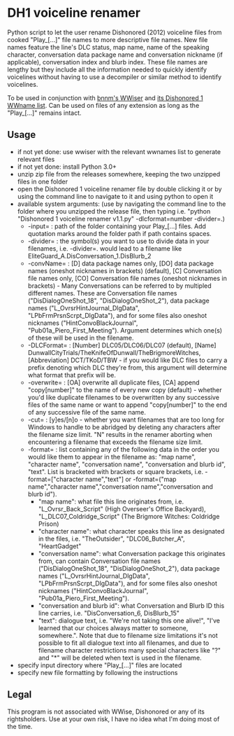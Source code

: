 # DH1 voiceline renamer

Python script to let the user rename Dishonored (2012) voiceline files from cooked "Play_[...]" file names to more descriptive file names. New file names feature the line's DLC status, map name, name of the speaking character, conversation data package name and conversation nickname (if applicable), conversation index and blurb index. These file names are lengthy but they include all the information needed to quickly identify voicelines without having to use a decompiler or similar method to identify voicelines.

To be used in conjunction with [bnnm's WWiser](https://github.com/bnnm/wwiser) and [its Dishonored 1 WWname list](https://github.com/bnnm/wwiser-utils/tree/master/wwnames). Can be used on files of any extension as long as the "Play_[...]" remains intact.

## Usage
- if not yet done: use wwiser with the relevant wwnames list to generate relevant files
- if not yet done: install Python 3.0+
- unzip zip file from the releases somewhere, keeping the two unzipped files in one folder
- open the Dishonored 1 voiceline renamer file by double clicking it or by using the command line to navigate to it and using python to open it
- available system arguments: (use by navigating the command line to the folder where you unzipped the release file, then typing i.e. "python "Dishonored 1 voiceline renamer v1.1.py" -dlcformat=number -divider=.)
  - -input= : path of the folder containing your Play_[...] files. Add quotation marks around the folder path if path contains spaces.
  - -divider= : the symbol(s) you want to use to divide data in your filenames, i.e. -divider=. would lead to a filename like EliteGuard_A.DisConversation_1.DisBlurb_2
  - -convName= : [D] data package names only, [DO] data package names (oneshot nicknames in brackets) (default), [C] Conversation file names only, [CO] Conversation file names (oneshot nicknames in brackets) - Many Conversations can be referred to by multipled different names. These are Conversation file names ("DisDialogOneShot_18", "DisDialogOneShot_2"), data package names ("L_OvrsrHintJournal_DlgData", "LPbFrmPrsnScrpt_DlgData"), and for some files also oneshot nicknames ("HintConvoBlackJournal", "Pub01a_Piero_First_Meeting"). Argument determines which one(s) of these will be used in the filename.
  - -DLCFormat= : [Number] DLC05/DLC06/DLC07 (default), [Name] DunwallCityTrials/TheKnifeOfDunwall/TheBrigmoreWitches, [Abbreviation] DCT/TKoD/TBW - if you would like DLC files to carry a prefix denoting which DLC they're from, this argument will determine what format that prefix will be.
  - -overwrite= : [OA] overwrite all duplicate files, [CA] append "copy[number]" to the name of every new copy (default) - whether you'd like duplicate filenames to be overwritten by any successive files of the same name or want to append "copy[number]" to the end of any successive file of the same name.
  - -cut= : [y]es/[n]o - whether you want filenames that are too long for Windows to handle to be abridged by deleting any characters after the filename size limit. "N" results in the renamer aborting when encountering a filename that exceeds the filename size limit.
  - -format= : list containing any of the following data in the order you would like them to appear in the filename as: "map name", "character name", "conversation name", "conversation and blurb id", "text". List is bracketed with brackets or square brackets, i.e. -format=["character name","text"] or -format=("map name","character name","conversation name","conversation and blurb id").
    - "map name": what file this line originates from, i.e. "L_Ovrsr_Back_Script" (High Overseer's Office Backyard), "L_DLC07_Coldridge_Script" (The Brigmore Witches: Coldridge Prison)
    - "character name": what character speaks this line as designated in the files, i.e. "TheOutsider", "DLC06_Butcher_A", "HeartGadget"
    - "conversation name": what Conversation package this originates from, can contain Conversation file names ("DisDialogOneShot_18", "DisDialogOneShot_2"), data package names ("L_OvrsrHintJournal_DlgData", "LPbFrmPrsnScrpt_DlgData"), and for some files also oneshot nicknames ("HintConvoBlackJournal", "Pub01a_Piero_First_Meeting").
    - "conversation and blurb id": what Conversation and Blurb ID this line carries, i.e. "DisConversation_6, DisBlurb_15"
    - "text": dialogue text, i.e. "We're not taking this one alive!", "I've learned that our choices always matter to someone, somewhere.". Note that due to filename size limitations it's not possible to fit all dialogue text into all filenames, and due to filename character restrictions many special characters like "?" and "*" will be deleted when text is used in the filename.
- specify input directory where "Play_[...]" files are located
- specify new file formatting by following the instructions


## Legal
This program is not associated with WWise, Dishonored or any of its rightsholders. Use at your own risk, I have no idea what I'm doing most of the time.
